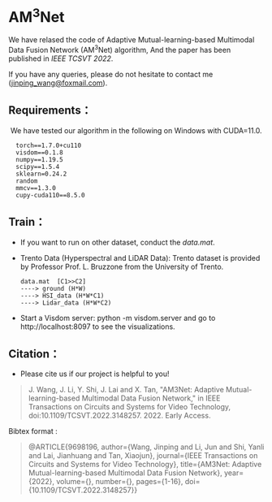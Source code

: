 # AM<sup>3</sup>Net

We have relased the code of Adaptive Mutual-learning-based Multimodal Data Fusion Network (AM<sup>3</sup>Net) algorithm, And the paper has been published in *IEEE TCSVT 2022*.

If you have any queries, please do not hesitate to contact me (jinping_wang@foxmail.com).

## Requirements：
​	We have tested our algorithm in the following on Windows with CUDA=11.0.

      torch==1.7.0+cu110
      visdom==0.1.8
      numpy==1.19.5
      scipy==1.5.4
      sklearn=0.24.2
      random
      mmcv==1.3.0
      cupy-cuda110==8.5.0



## Train：
- If you want to run on other dataset, conduct the *data.mat*. 

- Trento Data (Hyperspectral and LiDAR Data): Trento dataset is provided by Professor Prof. L. Bruzzone from the University of Trento.

      data.mat  [C1>>C2]
      ----> ground (H*W)
      ----> HSI_data (H*W*C1)
      ----> Lidar_data (H*W*C2)
      
- Start a Visdom server: python -m visdom.server and go to http://localhost:8097 to see the visualizations.

## Citation：
- Please cite us if our project is helpful to you!

> J. Wang, J. Li, Y. Shi, J. Lai and X. Tan, "AM3Net: Adaptive Mutual-learning-based Multimodal Data Fusion Network," in IEEE Transactions on Circuits and Systems for Video Technology, doi:10.1109/TCSVT.2022.3148257. 2022. Early Access.

Bibtex format :

> @ARTICLE{9698196,
author={Wang, Jinping and Li, Jun and Shi, Yanli and Lai, Jianhuang and Tan, Xiaojun},
journal={IEEE Transactions on Circuits and Systems for Video Technology}, 
title={AM3Net: Adaptive Mutual-learning-based Multimodal Data Fusion Network}, 
year={2022},
volume={},
number={},
pages={1-16},
doi={10.1109/TCSVT.2022.3148257}}
     
     
